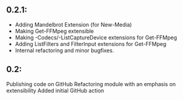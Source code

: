 ﻿0.2.1:
---
* Adding Mandelbrot Extension (for New-Media)
* Making Get-FFMpeg extensible
* Making -Codecs/-ListCaptureDevice extensions for Get-FFMpeg
* Adding ListFilters and FilterInput extensions for Get-FFMpeg
* Internal refactoring and minor bugfixes.

0.2:
---
Publishing code on GitHub
Refactoring module with an emphasis on extensibility
Added initial GitHub action

